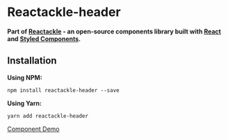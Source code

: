 # Reactackle-header


**Part of [Reactackle](https://www.npmjs.com/package/reactackle) - an open-source components library built with [React](https://facebook.github.io/react/) and [Styled Components](https://www.styled-components.com).**

## Installation

**Using NPM:**
```
npm install reactackle-header --save
```

**Using Yarn:**
```
yarn add reactackle-header
```
[Component Demo](http://reactackle-docs.braincrumbs.io/#/header/demo)
